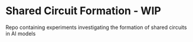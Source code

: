 # Shared Circuit Formation - WIP
Repo containing experiments investigating the formation of shared circuits in AI models
